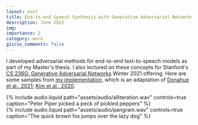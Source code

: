 ```yaml
---
layout: post
title: End-to-end Speech Synthesis with Generative Adversarial Networks
description: June 2022
img:
importance: 2
category: work
giscus_comments: false
---
```


I developed adversarial methods for end-to-end text-to-speech models as part of my Master's thesis. I also lectured on these concepts for Stanford's [CS 236G: Generative Adversarial Networks](https://cs236g.stanford.edu/) Winter 2021 offering. Here are some samples from [my implementation](https://github.com/vliu15/adversarial-tts), which is an adaptation of [Donahue et al., 2021](https://arxiv.org/abs/2006.03575); [Kim et al., 2020](https://arxiv.org/abs/2005.11129).

<div class="row mt-3">
    <div class="col-sm mt-3 mt-md-0">
        {% include audio.liquid path="assets/audio/alliteration.wav" controls=true caption="Peter Piper picked a peck of pickled peppers" %}
    </div>
    <div class="col-sm mt-3 mt-md-0">
        {% include audio.liquid path="assets/audio/pangram.wav" controls=true caption="The quick brown fox jumps over the lazy dog" %}
    </div>
</div>
